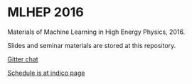 # MLHEP 2016

Materials of Machine Learning in High Energy Physics, 2016.

Slides and seminar materials are stored at this repository.

[Gitter chat](https://gitter.im/yandexdataschool/mlhep2016)

[Schedule is at indico page](https://indico.cern.ch/event/497368/)
